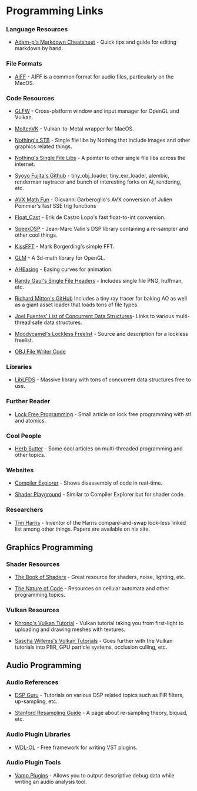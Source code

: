 # Programming Links

### Language Resources

- [Adam-p's Markdown Cheatsheet](https://github.com/adam-p/markdown-here/wiki/Markdown-Cheatsheet) - Quick tips and guide for editing markdown by hand.

### File Formats

- [AIFF](http://muratnkonar.com/aiff/index.html) - AIFF is a common format for audio files, particularly on the MacOS.

### Code Resources

- [GLFW](http://www.glfw.org/) - Cross-platform window and input manager for OpenGL and Vulkan.

- [MoltenVK](https://github.com/KhronosGroup/MoltenVK) - Vulkan-to-Metal wrapper for MacOS.

- [Nothing's STB](https://github.com/nothings/stb) - Single file libs by Nothing that include images and other graphics related things.

- [Nothing's Single File Libs](https://github.com/nothings/single_file_libs) - A pointer to other single file libs across the internet.

- [Syoyo Fujita's Github](https://github.com/syoyo/tinyobjloader) - tiny_obj_loader, tiny_exr_loader, alembic, renderman raytracer and bunch of interesting forks on AI, rendering, etc.

- [AVX Math Fun](http://software-lisc.fbk.eu/avx_mathfun/) - Giovanni Garberoglio's AVX conversion of Julien Pommier's fast SSE trig functions

- [Float_Cast](https://github.com/erikd/libsamplerate/blob/master/src/float_cast.h) - Erik de Castro Lopo's fast float-to-int conversion.

- [SpeexDSP](https://github.com/xiph/speexdsp) - Jean-Marc Valin's DSP library containing a re-sampler and other cool things.

- [KissFFT](https://github.com/bazaar-projects/kissfft) - Mark Borgerding's simple FFT.

- [GLM](https://glm.g-truc.net/0.9.8/index.html) - A 3d-math library for OpenGL.

- [AHEasing](https://github.com/warrenm/AHEasing) - Easing curves for animation.

- [Randy Gaul's Single File Headers](https://github.com/RandyGaul/tinyheaders) - Includes single file PNG, huffman, etc.

- [Richard Mitton's GitHub](https://github.com/rmitton) Includes a tiny ray tracer for baking AO as well as a giant asset loader that loads tons of file types.

- [Joel Fuentes' List of Concurrent Data Structures](https://github.com/jfuentes/concurrent-data-structures)- Links to various multi-thread safe data structures.

- [Moodycamel's Lockless Freelist](http://moodycamel.com/blog/2014/solving-the-aba-problem-for-lock-free-free-lists) - Source and description for a lockless freelist.

- [OBJ File Writer Code](https://people.sc.fsu.edu/~jburkardt/cpp_src/obj_io/obj_io.html)

### Libraries

- [LibLFDS](http://liblfds.org/) - Massive library with tons of concurrent data structures free to use.

### Further Reader

- [Lock Free Programming](https://www.infoq.com/news/2014/10/cpp-lock-free-programming) - Small article on lock free programming with stl and atomics.

### Cool People

- [Herb Sutter](https://herbsutter.com/) - Some cool articles on multi-threaded programming and other topics.

### Websites

- [Compiler Explorer](https://godbolt.org/) - Shows disassembly of code in real-time.

- [Shader Playground](http://shader-playground.timjones.io/) - Similar to Compiler Explorer but for shader code.

### Researchers

- [Tim Harris](https://timharris.uk/) - Inventor of the Harris compare-and-swap lock-less linked list among other things. Papers are available on his site.

## Graphics Programming

### Shader Resources

- [The Book of Shaders](https://thebookofshaders.com/) - Great resource for shaders, noise, lighting, etc.

- [The Nature of Code](http://natureofcode.com/book/) - Resources on cellular automata and other programming topics.

### Vulkan Resources

- [Khrono's Vulkan Tutorial](https://vulkan-tutorial.com/Introduction) - Vulkan tutorial taking you from first-light to uploading and drawing meshes with textures.

- [Sascha Willems's Vulkan Tutorials](https://github.com/SaschaWillems/Vulkan) - Goes further with the Vulkan tutorials into PBR, GPU particle systems, occlusion culling, etc.

## Audio Programming

### Audio References

- [DSP Guru](https://dspguru.com/) - Tutorials on various DSP related topics such as FIR filters, up-sampling, etc.

- [Stanford Resampling Guide](https://ccrma.stanford.edu/~jos/resample/) - A page about re-sampling theory, biquad, etc.

### Audio Plugin Libraries

- [WDL-OL](https://github.com/olilarkin/wdl-ol) - Free framework for writing VST plugins.

### Audio Plugin Tools

- [Vamp Plugins](https://www.vamp-plugins.org/) - Allows you to output descriptive debug data while writing an audio analysis tool.
